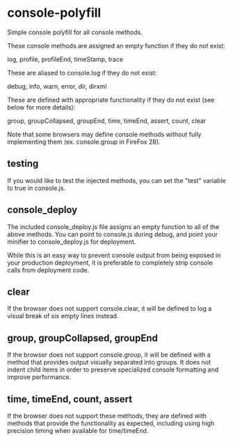 console-polyfill
================

Simple console polyfill for all console methods.

These console methods are assigned an empty function if they do not exist:

log, profile, profileEnd, timeStamp, trace

These are aliased to console.log if they do not exist:

debug, info, warn, error, dir, dirxml

These are defined with appropriate functionality if they do not exist (see below for more details):

group, groupCollapsed, groupEnd, time, timeEnd, assert, count, clear

Note that some browsers may define console methods without fully implementing them (ex. console.group in FireFox 28).

testing
-------
If you would like to test the injected methods, you can set the "test" variable to true in console.js.

console_deploy
--------------

The included console\_deploy.js file assigns an empty function to all of the above methods. You can point to console.js during debug, and point your minifier to console\_deploy.js for deployment.

While this is an easy way to prevent console output from being exposed in your production deployment, it is preferable to completely strip console calls from deployment code.

clear
-----

If the browser does not support console.clear, it will be defined to log a visual break of six empty lines instead.

group, groupCollapsed, groupEnd
-------------------------------

If the browser does not support console.group, it will be defined with a method that provides output visually separated into groups. It does not indent child items in order to preserve specialized console formatting and improve performance.

time, timeEnd, count, assert
----------------------------

If the browser does not support these methods, they are defined with methods that provide the functionality as expected, including using high precision timing when available for time/timeEnd.